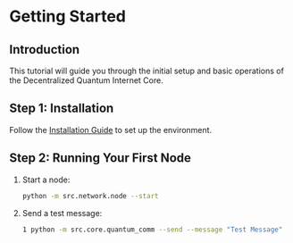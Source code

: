 # Getting Started

## Introduction
This tutorial will guide you through the initial setup and basic operations of the Decentralized Quantum Internet Core.

## Step 1: Installation
Follow the [Installation Guide](installation_guide.md) to set up the environment.

## Step 2: Running Your First Node
1. Start a node:
   ```bash
   python -m src.network.node --start
   ```

2. Send a test message:
   ```bash
   1 python -m src.core.quantum_comm --send --message "Test Message"
   ```
